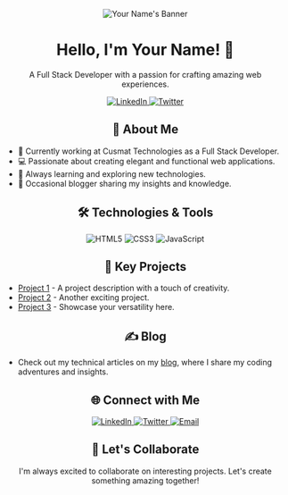 <p align="center">
  <img src="https://your-image-url.com/your-image.png" alt="Your Name's Banner">
</p>

<h1 align="center">Hello, I'm Your Name! 👋</h1>

<p align="center">A Full Stack Developer with a passion for crafting amazing web experiences.</p>

<p align="center">
  <a href="https://linkedin.com/in/your-linkedin">
    <img src="https://img.shields.io/badge/LinkedIn-Connect-blue?style=for-the-badge&logo=linkedin" alt="LinkedIn">
  </a>
  <a href="https://twitter.com/your-twitter">
    <img src="https://img.shields.io/badge/Twitter-Follow-blue?style=for-the-badge&logo=twitter" alt="Twitter">
  </a>
</p>

<h2 align="center">🚀 About Me</h2>

- 💼 Currently working at Cusmat Technologies as a Full Stack Developer.
- 💻 Passionate about creating elegant and functional web applications.
- 🌱 Always learning and exploring new technologies.
- 📝 Occasional blogger sharing my insights and knowledge.

<h2 align="center">🛠️ Technologies & Tools</h2>

<p align="center">
  <img src="https://img.shields.io/badge/HTML5-E34F26?style=for-the-badge&logo=html5" alt="HTML5">
  <img src="https://img.shields.io/badge/CSS3-1572B6?style=for-the-badge&logo=css3" alt="CSS3">
  <img src="https://img.shields.io/badge/JavaScript-F7DF1E?style=for-the-badge&logo=javascript" alt="JavaScript">
  <!-- Add more badges for your tech stack here -->
</p>

<h2 align="center">🌟 Key Projects</h2>

- [Project 1](link-to-project1) - A project description with a touch of creativity.
- [Project 2](link-to-project2) - Another exciting project.
- [Project 3](link-to-project3) - Showcase your versatility here.

<h2 align="center">✍️ Blog</h2>

- Check out my technical articles on my [blog](link-to-your-blog), where I share my coding adventures and insights.

<h2 align="center">🌐 Connect with Me</h2>

<p align="center">
  <a href="https://linkedin.com/in/your-linkedin">
    <img src="https://img.shields.io/badge/LinkedIn-Connect-blue?style=for-the-badge&logo=linkedin" alt="LinkedIn">
  </a>
  <a href="https://twitter.com/your-twitter">
    <img src="https://img.shields.io/badge/Twitter-Follow-blue?style=for-the-badge&logo=twitter" alt="Twitter">
  </a>
  <a href="mailto:your.email@example.com">
    <img src="https://img.shields.io/badge/Email-Contact-9cf?style=for-the-badge&logo=gmail" alt="Email">
  </a>
</p>

<h2 align="center">🤝 Let's Collaborate</h2>

<p align="center">I'm always excited to collaborate on interesting projects. Let's create something amazing together!</p>

